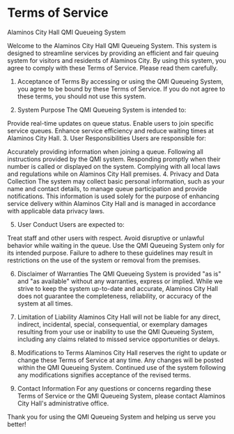 # Terms of Service

Alaminos City Hall QMI Queueing System

Welcome to the Alaminos City Hall QMI Queueing System. This system is designed to streamline services by providing an efficient and fair queuing system for visitors and residents of Alaminos City. By using this system, you agree to comply with these Terms of Service. Please read them carefully.

1. Acceptance of Terms
   By accessing or using the QMI Queueing System, you agree to be bound by these Terms of Service. If you do not agree to these terms, you should not use this system.

2. System Purpose
   The QMI Queueing System is intended to:

Provide real-time updates on queue status.
Enable users to join specific service queues.
Enhance service efficiency and reduce waiting times at Alaminos City Hall. 3. User Responsibilities
Users are responsible for:

Accurately providing information when joining a queue.
Following all instructions provided by the QMI system.
Responding promptly when their number is called or displayed on the system.
Complying with all local laws and regulations while on Alaminos City Hall premises. 4. Privacy and Data Collection
The system may collect basic personal information, such as your name and contact details, to manage queue participation and provide notifications. This information is used solely for the purpose of enhancing service delivery within Alaminos City Hall and is managed in accordance with applicable data privacy laws.

5. User Conduct
   Users are expected to:

Treat staff and other users with respect.
Avoid disruptive or unlawful behavior while waiting in the queue.
Use the QMI Queueing System only for its intended purpose.
Failure to adhere to these guidelines may result in restrictions on the use of the system or removal from the premises.

6. Disclaimer of Warranties
   The QMI Queueing System is provided "as is" and "as available" without any warranties, express or implied. While we strive to keep the system up-to-date and accurate, Alaminos City Hall does not guarantee the completeness, reliability, or accuracy of the system at all times.

7. Limitation of Liability
   Alaminos City Hall will not be liable for any direct, indirect, incidental, special, consequential, or exemplary damages resulting from your use or inability to use the QMI Queueing System, including any claims related to missed service opportunities or delays.

8. Modifications to Terms
   Alaminos City Hall reserves the right to update or change these Terms of Service at any time. Any changes will be posted within the QMI Queueing System. Continued use of the system following any modifications signifies acceptance of the revised terms.

9. Contact Information
   For any questions or concerns regarding these Terms of Service or the QMI Queueing System, please contact Alaminos City Hall's administrative office.

Thank you for using the QMI Queueing System and helping us serve you better!
